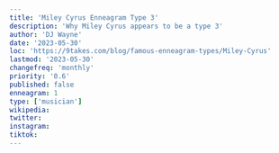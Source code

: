 ```yaml
---
title: 'Miley Cyrus Enneagram Type 3'
description: 'Why Miley Cyrus appears to be a type 3'
author: 'DJ Wayne'
date: '2023-05-30'
loc: 'https://9takes.com/blog/famous-enneagram-types/Miley-Cyrus'
lastmod: '2023-05-30'
changefreq: 'monthly'
priority: '0.6'
published: false
enneagram: 1
type: ['musician']
wikipedia:
twitter:
instagram:
tiktok:
---
```

